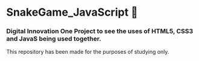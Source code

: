 # SnakeGame_JavaScript :snake:
### Digital Innovation One Project to see the uses of HTML5, CSS3 and JavaS being used together.

This repository has been made for the purposes of studying only.
